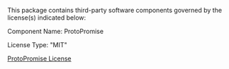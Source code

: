 This package contains third-party software components governed by the license(s) indicated below:

Component Name: ProtoPromise

License Type: "MIT"

[ProtoPromise License](https://github.com/timcassell/ProtoPromise/blob/v2.3.0/LICENSE)